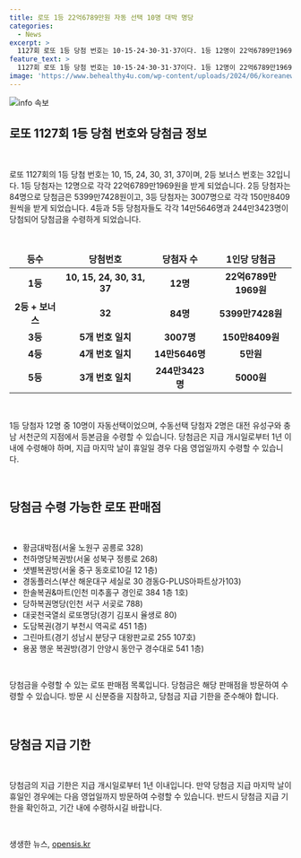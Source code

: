 ```yaml
---
title: 로또 1등 22억6789만원 자동 선택 10명 대박 명당
categories:
  - News
excerpt: >
  1127회 로또 1등 당첨 번호는 10·15·24·30·31·37이다. 1등 12명이 22억6789만1969원, 2등 84명은 5399만7428원, 3등 3007명은 150만8409원, 4등 14만5646명은 5만원, 5등 244만3423명은 5000원을 받는다. 당첨 판매점은 서울, 부산, 인천, 경기, 대전, 충남에 위치해 있다. 당첨금은 1년 이내 지급되며, 휴일이면 다음 영업일까지 받을 수 있다.
feature_text: >
  1127회 로또 1등 당첨 번호는 10·15·24·30·31·37이다. 1등 12명이 22억6789만1969원, 2등 84명은 5399만7428원, 3등 3007명은 150만8409원, 4등 14만5646명은 5만원, 5등 244만3423명은 5000원을 받는다. 당첨 판매점은 서울, 부산, 인천, 경기, 대전, 충남에 위치해 있다. 당첨금은 1년 이내 지급되며, 휴일이면 다음 영업일까지 받을 수 있다.
image: 'https://www.behealthy4u.com/wp-content/uploads/2024/06/koreanews.jpg'
---
```


<p><img src="https://www.behealthy4u.com/wp-content/uploads/2024/06/koreanews.jpg" alt="info 속보" /></p>

<h2 data-ke-size="size26">로또 1127회 1등 당첨 번호와 당첨금 정보</h2>

<p data-ke-size="size16">&nbsp;</p>

<p data-ke-size="size16">로또 1127회의 1등 당첨 번호는 10, 15, 24, 30, 31, 37이며, 2등 보너스 번호는 32입니다. 1등 당첨자는 12명으로 각각 22억6789만1969원을 받게 되었습니다. 2등 당첨자는 84명으로 당첨금은 5399만7428원이고, 3등 당첨자는 3007명으로 각각 150만8409원씩을 받게 되었습니다. 4등과 5등 당첨자들도 각각 14만5646명과 244만3423명이 당첨되어 당첨금을 수령하게 되었습니다.</p>

<p data-ke-size="size16">&nbsp;</p>

<table>
    <thead>
        <tr>
            <td style="text-align: center; height: 17px;"><b>등수</b></td>
            <td style="text-align: center; height: 17px;"><b>당첨번호</b></td>
            <td style="text-align: center; height: 17px;"><b>당첨자 수</b></td>
            <td style="text-align: center; height: 17px;"><b>1인당 당첨금</b></td>
        </tr>
    </thead>
    <tbody>
        <tr>
            <td style="text-align: center; height: 17px;"><b>1등</b></td>
            <td style="text-align: center; height: 17px;"><b>10, 15, 24, 30, 31, 37</b></td>
            <td style="text-align: center; height: 17px;"><b>12명</b></td>
            <td style="text-align: center; height: 17px;"><b>22억6789만1969원</b></td>
        </tr>
        <tr>
            <td style="text-align: center; height: 17px;"><b>2등 + 보너스</b></td>
            <td style="text-align: center; height: 17px;"><b>32</b></td>
            <td style="text-align: center; height: 17px;"><b>84명</b></td>
            <td style="text-align: center; height: 17px;"><b>5399만7428원</b></td>
        </tr>
        <tr>
            <td style="text-align: center; height: 17px;"><b>3등</b></td>
            <td style="text-align: center; height: 17px;"><b>5개 번호 일치</b></td>
            <td style="text-align: center; height: 17px;"><b>3007명</b></td>
            <td style="text-align: center; height: 17px;"><b>150만8409원</b></td>
        </tr>
        <tr>
            <td style="text-align: center; height: 17px;"><b>4등</b></td>
            <td style="text-align: center; height: 17px;"><b>4개 번호 일치</b></td>
            <td style="text-align: center; height: 17px;"><b>14만5646명</b></td>
            <td style="text-align: center; height: 17px;"><b>5만원</b></td>
        </tr>
        <tr>
            <td style="text-align: center; height: 17px;"><b>5등</b></td>
            <td style="text-align: center; height: 17px;"><b>3개 번호 일치</b></td>
            <td style="text-align: center; height: 17px;"><b>244만3423명</b></td>
            <td style="text-align: center; height: 17px;"><b>5000원</b></td>
        </tr>
    </tbody>
</table>

<p data-ke-size="size16">&nbsp;</p>

<p data-ke-size="size16">1등 당첨자 12명 중 10명이 자동선택이었으며, 수동선택 당첨자 2명은 대전 유성구와 충남 서천군의 지점에서 등본금을 수령할 수 있습니다. 당첨금은 지급 개시일로부터 1년 이내에 수령해야 하며, 지급 마지막 날이 휴일일 경우 다음 영업일까지 수령할 수 있습니다.</p>

<p data-ke-size="size16">&nbsp;</p>

<h2 data-ke-size="size26">당첨금 수령 가능한 로또 판매점</h2>

<p data-ke-size="size16">&nbsp;</p>

<ul>
    <li>황금대박점(서울 노원구 공릉로 328)</li>
    <li>천하명당복권방(서울 성북구 정릉로 268)</li>
    <li>샛별복권방(서울 중구 동호로10길 12 1층)</li>
    <li>경동플러스(부산 해운대구 세실로 30 경동G-PLUS아파트상가103)</li>
    <li>한솔복권&amp;마트(인천 미추홀구 경인로 384 1층 1호)</li>
    <li>당하복권명당(인천 서구 서곶로 788)</li>
    <li>대곶천국열쇠 로또명당(경기 김포시 율생로 80)</li>
    <li>도담복권(경기 부천시 역곡로 451 1층)</li>
    <li>그린마트(경기 성남시 분당구 대왕판교로 255 107호)</li>
    <li>용꿈 행운 복권방(경기 안양시 동안구 경수대로 541 1층)</li>
</ul>

<p data-ke-size="size16">&nbsp;</p>

<p data-ke-size="size16">당첨금을 수령할 수 있는 로또 판매점 목록입니다. 당첨금은 해당 판매점을 방문하여 수령할 수 있습니다. 방문 시 신분증을 지참하고, 당첨금 지급 기한을 준수해야 합니다.</p>

<p data-ke-size="size16">&nbsp;</p>

<h2 data-ke-size="size26">당첨금 지급 기한</h2>

<p data-ke-size="size16">&nbsp;</p>

<p data-ke-size="size16">당첨금의 지급 기한은 지급 개시일로부터 1년 이내입니다. 만약 당첨금 지급 마지막 날이 휴일인 경우에는 다음 영업일까지 방문하여 수령할 수 있습니다. 반드시 당첨금 지급 기한을 확인하고, 기간 내에 수령하시길 바랍니다.</p>

<p data-ke-size="size16">&nbsp;</p>
생생한 뉴스, <a href="https://opensis.kr" rel="dofollow">opensis.kr</a>


